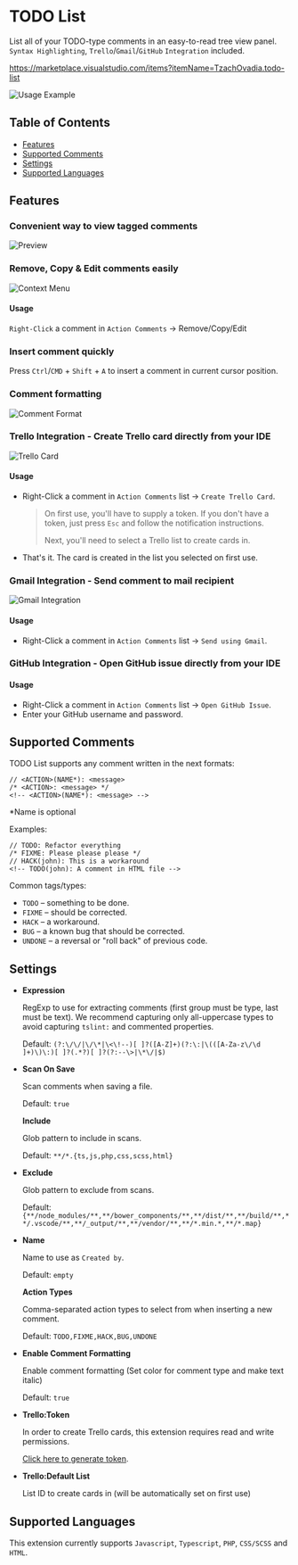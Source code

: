 # TODO List

List all of your TODO-type comments in an easy-to-read tree view panel.
`Syntax Highlighting`, `Trello`/`Gmail`/`GitHub` `Integration` included.


https://marketplace.visualstudio.com/items?itemName=TzachOvadia.todo-list

![Usage Example](images/insert-command.gif)

## Table of Contents
- [Features](#Features)
- [Supported Comments](#Supported-Comments)
- [Settings](#Settings)
- [Supported Languages](#Supported-Languages)

## Features
### Convenient way to view tagged comments
  
![Preview](images/preview.png)

### Remove, Copy & Edit comments easily

![Context Menu](images/context.png)

#### Usage
`Right-Click` a comment in `Action Comments` -> Remove/Copy/Edit

### Insert comment quickly
Press `Ctrl`/`CMD` + `Shift` + `A` to insert a comment in current cursor position.

### Comment formatting

![Comment Format](images/highlight.png)

### **Trello Integration** - Create Trello card directly from your IDE

![Trello Card](images/trello.gif)

#### Usage
- Right-Click a comment in `Action Comments` list -> `Create Trello Card`.
  > On first use, you'll have to supply a token. If you don't have a token, just press `Esc` and follow the notification instructions.
  >
  >  Next, you'll need to select a Trello list to create cards in.
- That's it. The card is created in the list you selected on first use.

### **Gmail Integration** - Send comment to mail recipient

![Gmail Integration](images/gmail.gif)

#### Usage
- Right-Click a comment in `Action Comments` list -> `Send using Gmail`.

### **GitHub Integration** - Open GitHub issue directly from your IDE

#### Usage
- Right-Click a comment in `Action Comments` list -> `Open GitHub Issue`.
- Enter your GitHub username and password.

## Supported Comments
TODO List supports any comment written in the next formats:
```
// <ACTION>(NAME*): <message>
/* <ACTION>: <message> */
<!-- <ACTION>(NAME*): <message> -->
```

*Name is optional

Examples:
```
// TODO: Refactor everything
/* FIXME: Please please please */
// HACK(john): This is a workaround
<!-- TODO(john): A comment in HTML file -->
```

Common tags/types:
- `TODO` – something to be done.
- `FIXME` – should be corrected.
- `HACK` – a workaround.
- `BUG` – a known bug that should be corrected.
- `UNDONE` – a reversal or "roll back" of previous code.

## Settings

- **Expression**

  RegExp to use for extracting comments (first group must be type, last must be text). We recommend capturing only all-uppercase types to avoid capturing `tslint:` and commented properties.

  Default: ```(?:\/\/|\/\*|\<\!--)[ ]?([A-Z]+)(?:\:|\(([A-Za-z\/\d ]+)\)\:)[ ]?(.*?)[ ]?(?:--\>|\*\/|$)```

- **Scan On Save**

  Scan comments when saving a file.

  Default: ```true```

  **Include**

  Glob pattern to include in scans.

  Default: ```**/*.{ts,js,php,css,scss,html}```

- **Exclude**

  Glob pattern to exclude from scans.

  Default: ```{**/node_modules/**,**/bower_components/**,**/dist/**,**/build/**,**/.vscode/**,**/_output/**,**/vendor/**,**/*.min.*,**/*.map}```

- **Name**

  Name to use as `Created by`.

  Default: `empty`

  **Action Types**

  Comma-separated action types to select from when inserting a new comment.

  Default: `TODO,FIXME,HACK,BUG,UNDONE`

- **Enable Comment Formatting**

  Enable comment formatting (Set color for comment type and make text italic)

  Default: `true`

- **Trello:Token**

  In order to create Trello cards, this extension requires read and write permissions.
  
  [Click here to generate token](https://trello.com/1/authorize?name=TODO%20List&scope=read,write&expiration=never&response_type=token&key=a20752c7ff035d5001ce2938f298be64).

- **Trello:Default List**

  List ID to create cards in (will be automatically set on first use)

## Supported Languages
This extension currently supports `Javascript`, `Typescript`, `PHP`, `CSS/SCSS` and `HTML`.